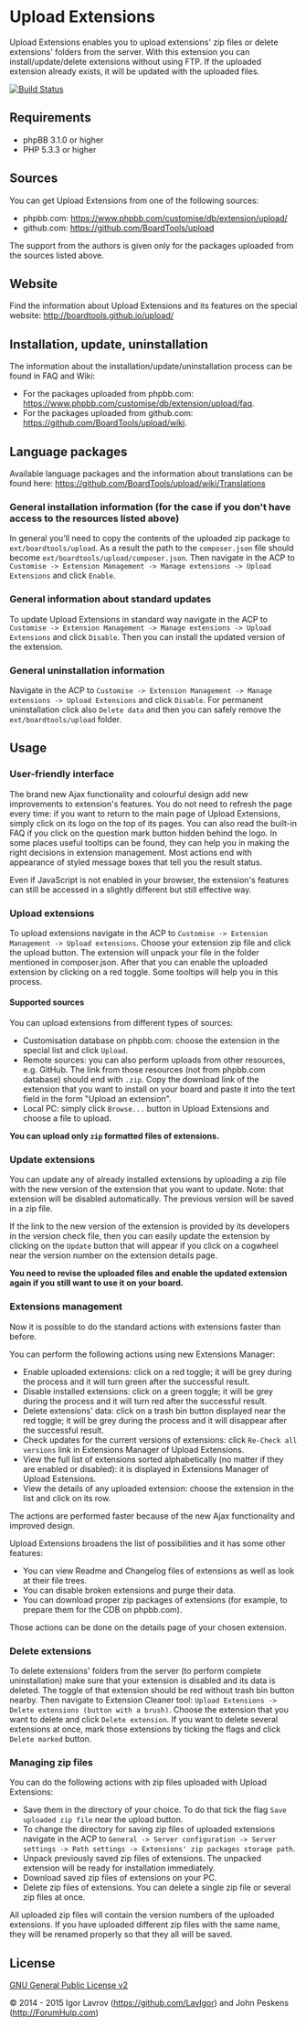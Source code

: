 Upload Extensions
=================
Upload Extensions enables you to upload extensions' zip files or delete extensions' folders from the server.
With this extension you can install/update/delete extensions without using FTP. If the uploaded extension already exists, it will be updated with the uploaded files.

[![Build Status](https://travis-ci.org/BoardTools/upload.svg?branch=master)](https://travis-ci.org/BoardTools/upload)

## Requirements
* phpBB 3.1.0 or higher
* PHP 5.3.3 or higher

## Sources
You can get Upload Extensions from one of the following sources:

* phpbb.com: https://www.phpbb.com/customise/db/extension/upload/
* github.com: https://github.com/BoardTools/upload

The support from the authors is given only for the packages uploaded from the sources listed above.

## Website
Find the information about Upload Extensions and its features on the special website:
http://boardtools.github.io/upload/

## Installation, update, uninstallation
The information about the installation/update/uninstallation process can be found in FAQ and Wiki:

* For the packages uploaded from phpbb.com: https://www.phpbb.com/customise/db/extension/upload/faq.
* For the packages uploaded from github.com: https://github.com/BoardTools/upload/wiki.

## Language packages
Available language packages and the information about translations can be found here:
https://github.com/BoardTools/upload/wiki/Translations

### General installation information (for the case if you don't have access to the resources listed above)
In general you'll need to copy the contents of the uploaded zip package to `ext/boardtools/upload`.
As a result the path to the `composer.json` file should become `ext/boardtools/upload/composer.json`.
Then navigate in the ACP to `Customise -> Extension Management -> Manage extensions -> Upload Extensions` and click `Enable`.

### General information about standard updates
To update Upload Extensions in standard way navigate in the ACP to `Customise -> Extension Management -> Manage extensions -> Upload Extensions` and click `Disable`.
Then you can install the updated version of the extension.

### General uninstallation information
Navigate in the ACP to `Customise -> Extension Management -> Manage extensions -> Upload Extensions` and click `Disable`.
For permanent uninstallation click also `Delete data` and then you can safely remove the `ext/boardtools/upload` folder.

## Usage

### User-friendly interface
The brand new Ajax functionality and colourful design add new improvements to extension's features.
You do not need to refresh the page every time: if you want to return to the main page of Upload Extensions, simply click on its logo on the top of its pages.
You can also read the built-in FAQ if you click on the question mark button hidden behind the logo.
In some places useful tooltips can be found, they can help you in making the right decisions in extension management.
Most actions end with appearance of styled message boxes that tell you the result status.

Even if JavaScript is not enabled in your browser, the extension's features can still be accessed in a slightly different but still effective way.

### Upload extensions
To upload extensions navigate in the ACP to `Customise -> Extension Management -> Upload extensions`.
Choose your extension zip file and click the upload button. The extension will unpack your file in the folder mentioned in composer.json. After that you can enable the uploaded extension by clicking on a red toggle. Some tooltips will help you in this process.

#### Supported sources
You can upload extensions from different types of sources:

* Customisation database on phpbb.com: choose the extension in the special list and click `Upload`.
* Remote sources: you can also perform uploads from other resources, e.g. GitHub. The link from those resources (not from phpbb.com database) should end with `.zip`. Copy the download link of the extension that you want to install on your board and paste it into the text field in the form "Upload an extension".
* Local PC: simply click `Browse...` button in Upload Extensions and choose a file to upload.

**You can upload only `zip` formatted files of extensions.**

### Update extensions
You can update any of already installed extensions by uploading a zip file with the new version of the extension that you want to update.
Note: that extension will be disabled automatically. The previous version will be saved in a zip file.

If the link to the new version of the extension is provided by its developers in the version check file, then you can easily update the extension by clicking on the `Update` button that will appear if you click on a cogwheel near the version number on the extension details page.

**You need to revise the uploaded files and enable the updated extension again if you still want to use it on your board.**

### Extensions management
Now it is possible to do the standard actions with extensions faster than before.

You can perform the following actions using new Extensions Manager:

* Enable uploaded extensions: click on a red toggle; it will be grey during the process and it will turn green after the successful result.
* Disable installed extensions: click on a green toggle; it will be grey during the process and it will turn red after the successful result.
* Delete extensions' data: click on a trash bin button displayed near the red toggle; it will be grey during the process and it will disappear after the successful result.
* Check updates for the current versions of extensions: click `Re-Check all versions` link in Extensions Manager of Upload Extensions.
* View the full list of extensions sorted alphabetically (no matter if they are enabled or disabled): it is displayed in Extensions Manager of Upload Extensions.
* View the details of any uploaded extension: choose the extension in the list and click on its row.

The actions are performed faster because of the new Ajax functionality and improved design.

Upload Extensions broadens the list of possibilities and it has some other features:

* You can view Readme and Changelog files of extensions as well as look at their file trees.
* You can disable broken extensions and purge their data.
* You can download proper zip packages of extensions (for example, to prepare them for the CDB on phpbb.com).

Those actions can be done on the details page of your chosen extension.

### Delete extensions
To delete extensions' folders from the server (to perform complete uninstallation) make sure that your extension is disabled and its data is deleted. The toggle of that extension should be red without trash bin button nearby.
Then navigate to Extension Cleaner tool: `Upload Extensions -> Delete extensions (button with a brush)`.
Choose the extension that you want to delete and click `Delete extension`.
If you want to delete several extensions at once, mark those extensions by ticking the flags and click `Delete marked` button.

### Managing zip files
You can do the following actions with zip files uploaded with Upload Extensions:

* Save them in the directory of your choice. To do that tick the flag `Save uploaded zip file` near the upload button.
* To change the directory for saving zip files of uploaded extensions navigate in the ACP to `General -> Server configuration -> Server settings -> Path settings -> Extensions' zip packages storage path`.
* Unpack previously saved zip files of extensions. The unpacked extension will be ready for installation immediately.
* Download saved zip files of extensions on your PC.
* Delete zip files of extensions. You can delete a single zip file or several zip files at once.

All uploaded zip files will contain the version numbers of the uploaded extensions.
If you have uploaded different zip files with the same name, they will be renamed properly so that they all will be saved.

## License
[GNU General Public License v2](http://opensource.org/licenses/GPL-2.0)

© 2014 - 2015 Igor Lavrov (https://github.com/LavIgor) and John Peskens (http://ForumHulp.com)